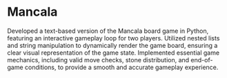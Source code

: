 # Mancala
Developed a text-based version of the Mancala board game in Python, featuring an interactive gameplay loop for two players. Utilized nested lists and string manipulation to dynamically render the game board, ensuring a clear visual representation of the game state. Implemented essential game mechanics, including valid move checks, stone distribution, and end-of-game conditions, to provide a smooth and accurate gameplay experience.
